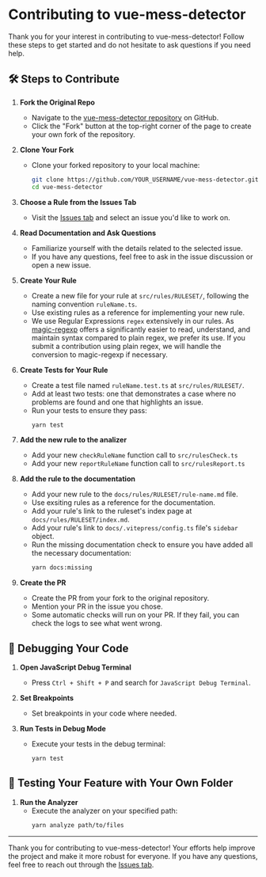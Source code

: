 # Contributing to vue-mess-detector

Thank you for your interest in contributing to vue-mess-detector! Follow these steps to get started and do not hesitate to ask questions if you need help.

## 🛠️ Steps to Contribute

1. **Fork the Original Repo**

   - Navigate to the [vue-mess-detector repository](https://github.com/rrd108/vue-mess-detector) on GitHub.
   - Click the "Fork" button at the top-right corner of the page to create your own fork of the repository.

2. **Clone Your Fork**

   - Clone your forked repository to your local machine:
     ```bash
     git clone https://github.com/YOUR_USERNAME/vue-mess-detector.git
     cd vue-mess-detector
     ```

3. **Choose a Rule from the Issues Tab**

   - Visit the [Issues tab](https://github.com/rrd108/vue-mess-detector/issues) and select an issue you'd like to work on.

4. **Read Documentation and Ask Questions**

   - Familiarize yourself with the details related to the selected issue.
   - If you have any questions, feel free to ask in the issue discussion or open a new issue.

5. **Create Your Rule**

   - Create a new file for your rule at `src/rules/RULESET/`, following the naming convention `ruleName.ts`.
   - Use existing rules as a reference for implementing your new rule.
   - We use Regular Expressions `regex` extensively in our rules. As [magic-regexp](https://regexp.dev/) offers a significantly easier to read, understand, and maintain syntax compared to plain regex, we prefer its use. If you submit a contribution using plain regex, we will handle the conversion to magic-regexp if necessary.

6. **Create Tests for Your Rule**

   - Create a test file named `ruleName.test.ts` at `src/rules/RULESET/`.
   - Add at least two tests: one that demonstrates a case where no problems are found and one that highlights an issue.
   - Run your tests to ensure they pass:
     ```bash
     yarn test
     ```

7. **Add the new rule to the analizer**

   - Add your new `checkRuleName` function call to `src/rulesCheck.ts`
   - Add your new `reportRuleName` function call to `src/rulesReport.ts`

8. **Add the rule to the documentation**

   - Add your new rule to the `docs/rules/RULESET/rule-name.md` file.
   - Use exsiting rules as a reference for the documentation.
   - Add your rule's link to the ruleset's index page at `docs/rules/RULESET/index.md`.
   - Add your rule's link to `docs/.vitepress/config.ts` file's `sidebar` object.
   - Run the missing documentation check to ensure you have added all the necessary documentation:
     ```bash
     yarn docs:missing
     ```

9. **Create the PR**
   - Create the PR from your fork to the original repository.
   - Mention your PR in the issue you chose.
   - Some automatic checks will run on your PR. If they fail, you can check the logs to see what went wrong.

## 🐞 Debugging Your Code

1. **Open JavaScript Debug Terminal**

   - Press `Ctrl + Shift + P` and search for `JavaScript Debug Terminal`.

2. **Set Breakpoints**

   - Set breakpoints in your code where needed.

3. **Run Tests in Debug Mode**
   - Execute your tests in the debug terminal:
     ```bash
     yarn test
     ```

## 🧪 Testing Your Feature with Your Own Folder

1. **Run the Analyzer**
   - Execute the analyzer on your specified path:
     ```bash
     yarn analyze path/to/files
     ```

---

Thank you for contributing to vue-mess-detector! Your efforts help improve the project and make it more robust for everyone. If you have any questions, feel free to reach out through the [Issues tab](https://github.com/rrd108/vue-mess-detector/issues).

